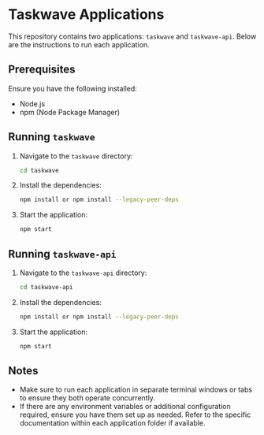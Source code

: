 # Taskwave Applications

This repository contains two applications: `taskwave` and `taskwave-api`. Below are the instructions to run each application.

## Prerequisites

Ensure you have the following installed:
- Node.js
- npm (Node Package Manager)

## Running `taskwave`

1. Navigate to the `taskwave` directory:
    ```sh
    cd taskwave
    ```

2. Install the dependencies:
    ```sh
    npm install or npm install --legacy-peer-deps
    ```

3. Start the application:
    ```sh
    npm start
    ```

## Running `taskwave-api`

1. Navigate to the `taskwave-api` directory:
    ```sh
    cd taskwave-api
    ```

2. Install the dependencies:
    ```sh
    npm install or npm install --legacy-peer-deps
    ```

3. Start the application:
    ```sh
    npm start
    ```

## Notes

- Make sure to run each application in separate terminal windows or tabs to ensure they both operate concurrently.
- If there are any environment variables or additional configuration required, ensure you have them set up as needed. Refer to the specific documentation within each application folder if available.

